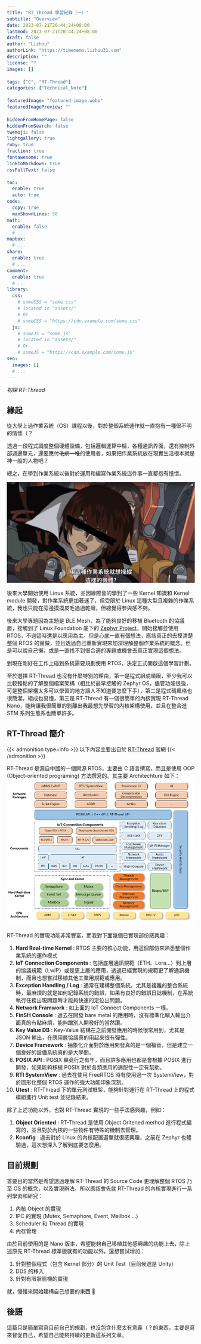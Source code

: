```yaml
---
title: "RT_Thread 學習紀錄（一）"
subtitle: "Overview"
date: 2023-07-21T20:44:24+08:00
lastmod: 2023-07-21T20:44:24+08:00
draft: false
author: "Lizhou"
authorLink: "https://timememo.lizhou31.com"
description: ""
license: ""
images: []

tags: ["C", "RT-Thread"]
categories: ["Technical_Note"]

featuredImage: "featured-image.webp"
featuredImagePreview: ""

hiddenFromHomePage: false
hiddenFromSearch: false
twemoji: false
lightgallery: true
ruby: true
fraction: true
fontawesome: true
linkToMarkdown: true
rssFullText: false

toc:
  enable: true
  auto: true
code:
  copy: true
  maxShownLines: 50
math:
  enable: false
  # ...
mapbox:
  # ...
share:
  enable: true
  # ...
comment:
  enable: true
  # ...
library:
  css:
    # someCSS = "some.css"
    # located in "assets/"
    # Or
    # someCSS = "https://cdn.example.com/some.css"
  js:
    # someJS = "some.js"
    # located in "assets/"
    # Or
    # someJS = "https://cdn.example.com/some.js"
seo:
  images: []
  # ...
---
```

_初探 RT-Thread_
<!--more-->

## 緣起

從大學上過作業系統（OS）課程以後，對於整個系統運作就一直抱有一種很不明的情愫（？

透過一段程式調度整個硬體設備，包括邏輯運算中樞，各種通訊界面，還有控制外部週邊單元，還要應付~~毛病一堆~~的使用者，如果把作業系統放在現實生活根本就是神一般的人物吧？

總之，在學到作業系統以後對於運用和編寫作業系統這件事一直都抱有憧憬。

![Kira](Kira.webp "我絕對不會說其實最早啟發我作業系統幻想的是他")

後來大學開始使用 Linux 系統，並因緣際會的學到了一些 Kernel 知識和 Kernel module 開發，對作業系統更加著迷了，但受限於 Linux 這種大型且複雜的作業系統，我也只能在旁邊摸摸皮毛過過乾癮，但總覺得參與感不夠。

後來大學專題因為主題是 BLE Mesh，為了能夠良好的移植 Bluetooth 的協議層，接觸到了 Linux Foundation 底下的 [Zephyr Project](https://zephyrproject.org/)，開始接觸並使用 RTOS，不過這時還是以應用為主。但是心底一直有個想法，應該真正的去摸清楚整個 RTOS 的實做，並且透過自己重新實現來加深理解整個作業系統的概念。但是可以說自己懶，或是一直找不到很合適的專題或機會去真正實現這個想法。

到現在剛好在工作上碰到系統需要規劃使用 RTOS，決定正式開啟這個學習計劃。

至於選擇 RT-Thread 也沒有什麼特別的理由，第一是程式組成順眼，至少我可以比較輕鬆的了解整個檔案架構（相比於最早接觸的 Zephyr OS，儘管功能很強，可是整個架構太多可以學習的地方讓人不知道要怎麼下手），第二是程式碼風格也很簡潔，組成也易懂，第三是 RT-Thread 有一個很簡單的內核實現 RT-Thread Nano，能夠讓我很簡單的剝離出我最想先學習的內核架構使用，並且在整合進 STM 系列生態系也簡單許多。

## RT-Thread 簡介
{{< admonition type=info >}}
以下內容主要出自於 [RT-Thread](https://www.rt-thread.io/index.html) 官網
{{< /admonition >}}

RT-Thread 是源自中國的一個開源 RTOS，主要由 C 語言撰寫，而且是使用 OOP (Object-oriented programing) 方法撰寫的。其主要 Architechture 如下：
![RT-Thread Architechture](architecture.webp "RT-Thread Architecture  出自 : https://www.rt-thread.io/document/site/")

RT-Thread 的實現功能非常豐富，而我對下面幾個已實現部份感興趣：

  1. __Hard Real-time Kernel__ : RTOS 主要的核心功能，用這個部份來熟悉整個作業系統的運作模式
  2. __IoT Connection Components__ : 包括底層通訊規範（ETH、Lora...）到上層的協議規範（LwIP）或是更上層的應用，透過已經實現的規範更了解通訊機制，而且也想嘗試移植其他工業用規範或應用。
  3. __Exception Handling / Log__ : 通常在建構整個系統，尤其是複雜的整合系統時，最麻煩的就是如何紀錄系統的錯誤，如果有良好的錯誤日誌機制，在系統執行任務出現問題時才能夠快速的定位出問題。
  4. __Network Framwork__ : 如上面的 IoT Connect Components 一樣。
  5. __FinSH Console__ : 過去在開發 bare metal 的應用時，沒有標準化輸入輸出介面真的有點麻煩，能夠蹭別人開發好的當然讚。
  6. __Key Value DB__ : Key-Value 結構在之前開發應用的時候很常用到，尤其是 JSON 輸出，在應用層協議真的用起來很有彈性。
  7. __Device Framework__ : 抽象化介面對於應用開發真的是一個福音，但是建立一個良好的設備系統真的是大學問。
  8. __POSIX API__ : POSIX 畢竟行之有年，而且許多應用也都是會根據 POSIX 進行開發，如果能夠移植 POSIX 對於各類應用的適配性一定有幫助。
  9. __RTI SystemView__ : 過去在使用 FreeRTOS 時有使用過一次 SystemView，對於圖形化整個 RTOS 運作的強大功能印象深刻。
  10. __Utest__ : RT-Thread 下的單元測試框架，能夠針對運行在 RT-Thread 上的程式模組進行 Unit test 並記錄結果。

除了上述功能以外，也對 RT-Thread 實現的一些手法感興趣，例如：
  
  1. __Object Oriented__ : RT-Thread 是使用 Object Oritened method 進行程式編寫的，並且對於內核的一些物件有特殊的機制去管理。
  2. __Kconfig__ : 過去對於 Linux 的內核配置選單就很感興趣，之前在 Zephyr 也體驗過，這次想深入了解到底要怎麼用。

## 目前規劃

首要目的當然是希望透過理解 RT-Thread 的 Source Code 更理解整個 RTOS 乃至 OS 的概念，以及實現辦法。所以應該會先就 RT-Thread 的內核實現進行一系列學習和研究：

  1. 內核 Object 的實現
  2. IPC 的實現 (Mutex, Semaphore, Event, Mailbox ...)
  3. Scheduler 和 Thread 的實現
  4. 內存管理

由於目前使用的是 Nano 版本，希望能夠自己移植其他感興趣的功能上去，除上述原先 RT-Thread 標準版就有的功能以外，還想嘗試增加：
   
   1. 針對整個程式（包含 Kernel 部分）的 Unit Test（目前候選是 Unity）
   2. DDS 的移入
   3. 針對有限狀態機的實現

就，慢慢來開始建構自己想要的東西 :rofl:

## 後語

這篇只是簡單寫寫目前自己的規劃，也沒包含什麼太有意義（？的東西，主要是寫來督促自己，希望自己能夠持續的更新這系列文章。
